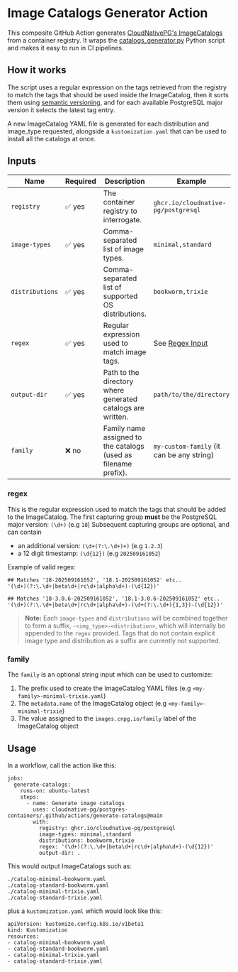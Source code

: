 # Image Catalogs Generator Action

This composite GitHub Action generates [CloudNativePG's ImageCatalogs](https://cloudnative-pg.io/documentation/current/image_catalog/)
from a container registry.
It wraps the [catalogs_generator.py](./catalogs_generator.py) Python script and makes it easy to run in CI pipelines.

## How it works

The script uses a regular expression on the tags retrieved from the registry to match the tags that should be used inside the ImageCatalog,
then it sorts them using [semantic versioning](https://semver.org/), and for each available PostgreSQL major version it
selects the latest tag entry.

A new ImageCatalog YAML file is generated for each distribution and image_type requested, alongside a `kustomization.yaml` that
can be used to install all the catalogs at once.

## Inputs

| Name            | Required | Description                                                     | Example                                     |
| --------------- | -------- | --------------------------------------------------------------- | --------------------------------------------|
| `registry`      | ✅ yes   | The container registry to interrogate.                          | `ghcr.io/cloudnative-pg/postgresql`         |
| `image-types`   | ✅ yes   | Comma-separated list of image types.                            | `minimal,standard`                          |
| `distributions` | ✅ yes   | Comma-separated list of supported OS distributions.             | `bookworm,trixie`                           |
| `regex`         | ✅ yes   | Regular expression used to match image tags.                    |  See [Regex Input](#regex)                  |
| `output-dir`    | ✅ yes   | Path to the directory where generated catalogs are written.     | `path/to/the/directory`                     |
| `family`        | ❌ no    | Family name assigned to the catalogs (used as filename prefix). | `my-custom-family` (it can be any string)   |

### regex

This is the regular expression used to match the tags that should be added to the ImageCatalog.
The first capturing group **must** be the PostgreSQL major version: `(\d+)` (e.g `18`)
Subsequent capturing groups are optional, and can contain
* an additional version: `(\d+(?:\.\d+)+)` (e.g `1.2.3`)
* a 12 digit timestamp: `(\d{12})` (e.g `202509161052`)

Example of valid regex:
```
## Matches '18-202509161052', '18.1-202509161052' etc..
'(\d+)(?:\.\d+|beta\d+|rc\d+|alpha\d+)-(\d{12})'

## Matches '18-3.0.6-202509161052', '18.1-3.0.6-202509161052' etc..
'(\d+)(?:\.\d+|beta\d+|rc\d+|alpha\d+)-(\d+(?:\.\d+){1,3})-(\d{12})'
```

> **Note:** Each `image-types` and `distributions` will be combined together
> to form a suffix, `-<img_type>-<distribution>`, which will internally be
> appended to the `regex` provided. Tags that do not contain explicit
> image type and distribution as a suffix are currently not supported.

### family

The `family` is an optional string input which can be used to customize:
1. The prefix used to create the ImageCatalog YAML files (e.g `<my-family>-minimal-trixie.yaml`)
2. The `metadata.name` of the ImageCatalog object (e.g `<my-family>-minimal-trixie`)
3. The value assigned to the `images.cnpg.io/family` label of the ImageCatalog object

## Usage

In a workflow, call the action like this:

```
jobs:
  generate-catalogs:
    runs-on: ubuntu-latest
    steps:
      - name: Generate image catalogs
        uses: cloudnative-pg/postgres-containers/.github/actions/generate-catalogs@main
        with:
          registry: ghcr.io/cloudnative-pg/postgresql
          image-types: minimal,standard
          distributions: bookworm,trixie
          regex: '(\d+)(?:\.\d+|beta\d+|rc\d+|alpha\d+)-(\d{12})'
          output-dir: .
```

This would output ImageCatalogs such as:

```
./catalog-minimal-bookworm.yaml
./catalog-standard-bookworm.yaml
./catalog-minimal-trixie.yaml
./catalog-standard-trixie.yaml
```

plus a `kustomization.yaml` which would look like this:

```
apiVersion: kustomize.config.k8s.io/v1beta1
kind: Kustomization
resources:
- catalog-minimal-bookworm.yaml
- catalog-standard-bookworm.yaml
- catalog-minimal-trixie.yaml
- catalog-standard-trixie.yaml
```